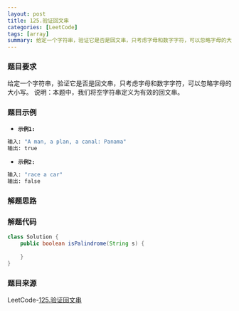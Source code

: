 ```yaml
---
layout: post
title: 125.验证回文串
categories: [LeetCode]
tags: [array]
summary: 给定一个字符串，验证它是否是回文串，只考虑字母和数字字符，可以忽略字母的大小写。
---
```


### 题目要求
给定一个字符串，验证它是否是回文串，只考虑字母和数字字符，可以忽略字母的大小写。
说明：本题中，我们将空字符串定义为有效的回文串。

### 题目示例
- **`示例1: `** 
```sh
输入: "A man, a plan, a canal: Panama"
输出: true
```

- **`示例2: `** 
```sh
输入: "race a car"
输出: false
```

### 解题思路


### 解题代码
```java
class Solution {
    public boolean isPalindrome(String s) {
        
    }
}
```

### 题目来源
LeetCode-[125.验证回文串](https://leetcode-cn.com/problems/valid-palindrome/)
